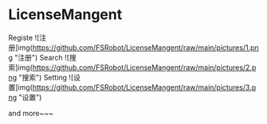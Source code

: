# LicenseMangent
Registe
![注册]img(https://github.com/FSRobot/LicenseMangent/raw/main/pictures/1.png "注册")
Search
![搜索]img(https://github.com/FSRobot/LicenseMangent/raw/main/pictures/2.png "搜索")
Setting
![设置]img(https://github.com/FSRobot/LicenseMangent/raw/main/pictures/3.png "设置")

and more~~~